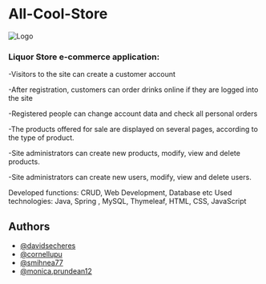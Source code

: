 
# All-Cool-Store 
![Logo](https://i.im.ge/2023/01/25/sHv1oW.logo02.png)

### **Liquor Store e-commerce application:**

-Visitors to the site can create a customer account

-After registration, customers can order drinks online if they are logged into the site

-Registered people can change account data and check all personal orders

-The products offered for sale are displayed on several pages, according to the type of product.

-Site administrators can create new products, modify, view and delete products.

-Site administrators can create new users, modify, view and delete users.




Developed functions: CRUD, Web Development, Database etc
Used technologies: Java, Spring , MySQL, Thymeleaf, HTML, CSS, JavaScript





## Authors

- [@davidsecheres](https://github.com/davidsecheres)
- [@cornellupu](https://gitlab.com/cornellupu)
- [@smihnea77](https://gitlab.com/smihnea77)
- [@monica.prundean12](https://gitlab.com/monica.prundean12)



